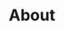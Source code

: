 ---
title: "About"
description: "About Moses"

#intro
intro:
  title1: "About Me"
  title2: "Software Developer who loves movies, anime, and coding."
  description: "This blog is dedicated to my favorite things"

  # about images
  images:
  - src: "/images/about/01.jpg"
    width: "620px"
    height: "346px"
    grid_class: "col-lg-6"

  - src: "/images/about/00.jpg"
    width: "460px"
    height: "515px"
    grid_class: "col-lg-3 col-6"

  - src: "/images/about/02.jpg"
    width: "460px"
    height: "444px"
    grid_class: "col-lg-3 col-6"


# our writers
# if "enable: false" authors/writers will not show on the about page
our_writers:
  enable: true
 
---